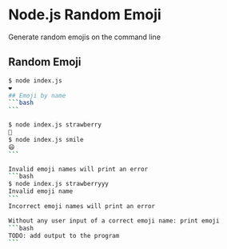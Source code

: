 # Node.js Random Emoji

Generate random emojis on the command line

## Random Emoji

````bash
$ node index.js
❤️
## Emoji by name
```bash
```

$ node index.js strawberry
🍓
$ node index.js smile
😄
```

Invalid emoji names will print an error
```bash
$ node index.js strawberryyy
Invalid emoji name
```
Incorrect emoji names will print an error

Without any user input of a correct emoji name: print emoji
```bash
TODO: add output to the program
```
````
